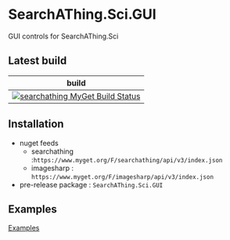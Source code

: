 # SearchAThing.Sci.GUI
GUI controls for SearchAThing.Sci

## Latest build

| build |
|---|
| [![searchathing MyGet Build Status](https://www.myget.org/BuildSource/Badge/searchathing?identifier=33741e2f-c205-419f-be1f-2a6de1bdc113)](https://www.myget.org/feed/searchathing/package/nuget/SearchAThing.Sci.GUI) |

## Installation
- nuget feeds
  - searchathing :`https://www.myget.org/F/searchathing/api/v3/index.json`
  - imagesharp : `https://www.myget.org/F/imagesharp/api/v3/index.json`
- pre-release package : `SearchAThing.Sci.GUI`

## Examples

[Examples](https://github.com/devel0/SearchAThing.Sci.GUI.Examples)
